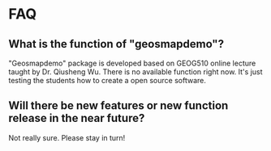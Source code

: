 # FAQ

## What is the function of "geosmapdemo"?
"Geosmapdemo" package is developed based on GEOG510 online lecture taught by Dr. Qiusheng Wu. There is no available function right now. It's just testing the students how to create a open source software.

## Will there be new features or new function release in the near future?
Not really sure.  Please stay in turn! 

